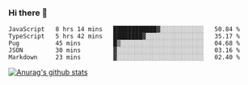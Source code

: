 ### Hi there 👋



<!--
**webB1an/webB1an** is a ✨ _special_ ✨ repository because its `README.md` (this file) appears on your GitHub profile.

Here are some ideas to get you started:

- 🔭 I’m currently working on ...
- 🌱 I’m currently learning ...
- 👯 I’m looking to collaborate on ...
- 🤔 I’m looking for help with ...
- 💬 Ask me about ...
- 📫 How to reach me: ...
- 😄 Pronouns: ...
- ⚡ Fun fact: ...
-->

<!--START_SECTION:waka-->
```text
JavaScript   8 hrs 14 mins   ████████████▓░░░░░░░░░░░░   50.84 % 
TypeScript   5 hrs 42 mins   ████████▓░░░░░░░░░░░░░░░░   35.17 % 
Pug          45 mins         █▒░░░░░░░░░░░░░░░░░░░░░░░   04.68 % 
JSON         30 mins         ▓░░░░░░░░░░░░░░░░░░░░░░░░   03.16 % 
Markdown     23 mins         ▓░░░░░░░░░░░░░░░░░░░░░░░░   02.40 % 
```
<!--END_SECTION:waka-->


[![Anurag's github stats](https://github-readme-stats.vercel.app/api?username=webB1an&show_icons=true&theme=radical)](https://github.com/anuraghazra/github-readme-stats)

